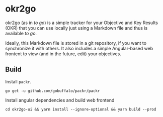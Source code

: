 # okr2go

okr2go (as in *to go*)  is a simple tracker for your Objective and Key Results (OKR) that you can use locally just using a Markdown file and thus is available *to go*.

Ideally, this Markdown file is stored in a git repository, if you want to synchronize it with others. It also includes a simple Angular-based web frontent to view (and in the future, edit) your objectives.

## Build

Install `packr`.

```
go get -u github.com/gobuffalo/packr/packr
```

Install angular dependencies and build web frontend

```
cd okr2go-ui && yarn install --ignore-optional && yarn build --prod
```
